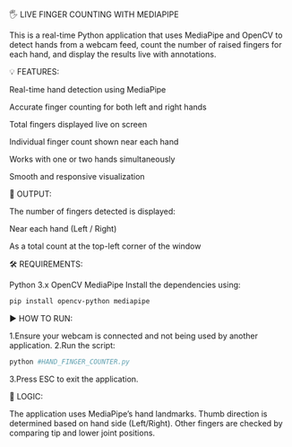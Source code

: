 🖐️ LIVE FINGER COUNTING WITH MEDIAPIPE

This is a real-time Python application that uses MediaPipe and OpenCV to detect hands from a webcam feed, count the number of raised fingers for each hand, and display the results live with annotations.

💡 FEATURES:

Real-time hand detection using MediaPipe

Accurate finger counting for both left and right hands

Total fingers displayed live on screen

Individual finger count shown near each hand

Works with one or two hands simultaneously

Smooth and responsive visualization

📂 OUTPUT:

The number of fingers detected is displayed:

  Near each hand (Left / Right)
  
  As a total count at the top-left corner of the window

🛠️ REQUIREMENTS:

Python 3.x
OpenCV
MediaPipe
Install the dependencies using:
```bash
pip install opencv-python mediapipe
```

▶️ HOW TO RUN:

1.Ensure your webcam is connected and not being used by another application.
2.Run the script:
```bash
python #HAND_FINGER_COUNTER.py
```
3.Press ESC to exit the application.

🧠 LOGIC:

The application uses MediaPipe’s hand landmarks.
Thumb direction is determined based on hand side (Left/Right).
Other fingers are checked by comparing tip and lower joint positions.
